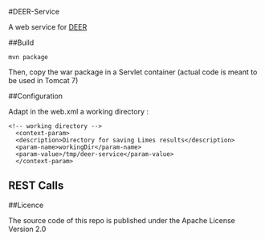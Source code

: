 #DEER-Service


A web service for [DEER](https://github.com/GeoKnow/DEER)
	
##Build

	mvn package
	
Then, copy the war package in a Servlet container (actual code is meant to be used in Tomcat 7)
	
##Configuration

	
Adapt in the web.xml a working directory :


    <!-- working directory -->
      <context-param>
      <description>Directory for saving Limes results</description>
      <param-name>workingDir</param-name>
      <param-value>/tmp/deer-service</param-value>
      </context-param>
      
## REST Calls



	

##Licence

The source code of this repo is published under the Apache License Version 2.0
